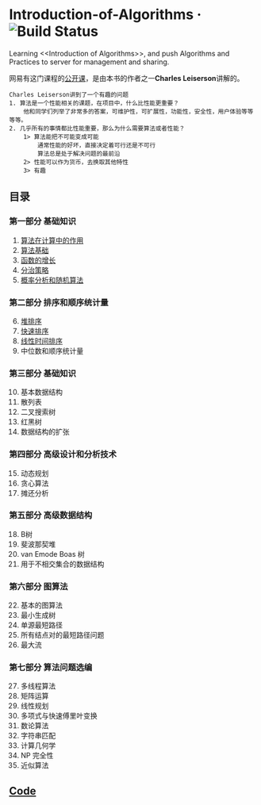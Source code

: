 # Introduction-of-Algorithms &middot;  ![Build Status](https://www.travis-ci.org/maomao9003/Introduction-of-Algorithms.svg?branch=master)
Learning &lt;&lt;Introduction of Algorithms>>, and push Algorithms and Practices to server for management and sharing.  
  
网易有这门课程的[公开课](http://open.163.com/special/opencourse/algorithms.html)，是由本书的作者之一**Charles Leiserson**讲解的。  
```
Charles Leiserson讲到了一个有趣的问题
1. 算法是一个性能相关的课题，在项目中，什么比性能更重要？
    他和同学们列举了非常多的答案，可维护性，可扩展性，功能性，安全性，用户体验等等等等。
2. 几乎所有的事情都比性能重要，那么为什么需要算法或者性能？
    1> 算法能把不可能变成可能
        通常性能的好坏，直接决定着可行还是不可行
        算法总是处于解决问题的最前沿
    2> 性能可以作为货币，去换取其他特性
    3> 有趣
```

## 目录
### 第一部分 基础知识
1. [算法在计算中的作用](Docs/Chapter/1.算法在计算中的作用.md)
1. [算法基础](Docs/Chapter/2.算法基础.md)
1. [函数的增长](Docs/Chapter/3.函数的增长.md)
1. [分治策略](Docs/Chapter/4.分治策略.md)
1. [概率分析和随机算法](Docs/Chapter/5.概率分析和随机算法.md)
### 第二部分 排序和顺序统计量
6. [堆排序](Docs/Chapter/6.堆排序.md)
1. [快速排序](Docs/Chapter/7.快速排序.md)
1. [线性时间排序](Docs/Chapter/8.线性时间排序.md)
1. 中位数和顺序统计量
### 第三部分 基础知识
10. 基本数据结构
1. 散列表
1. 二叉搜索树
1. 红黑树
1. 数据结构的扩张
### 第四部分 高级设计和分析技术
15. 动态规划
1. 贪心算法
1. 摊还分析
### 第五部分 高级数据结构
18. B树
1. 斐波那契堆
1. van Emode Boas 树
1. 用于不相交集合的数据结构
### 第六部分 图算法
22. 基本的图算法
1. 最小生成树
1. 单源最短路径
1. 所有结点对的最短路径问题
1. 最大流
### 第七部分 算法问题选编
27. 多线程算法
1. 矩阵运算
1. 线性规划
1. 多项式与快速傅里叶变换
1. 数论算法
1. 字符串匹配
1. 计算几何学
1. NP 完全性
1. 近似算法

## [Code](Code/README.md)